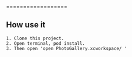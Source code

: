 
==================

## How use it

```
1. Clone this project.
2. Open terminal, pod install.
3. Then open 'open PhotoGallery.xcworkspace/ '